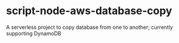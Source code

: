 # script-node-aws-database-copy
A serverless project to copy database from one to another; currently supporting DynamoDB
